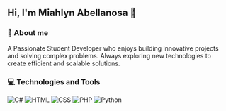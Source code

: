 ##  Hi, I'm Miahlyn Abellanosa 👋

### 🚀 About me
<div align="left">
A Passionate Student Developer who enjoys building innovative projects and solving complex problems. Always exploring new technologies to create efficient and scalable solutions.
</div>

### 💻 Technologies and Tools
<div align="left">
<p>
  <img src="https://skillicons.dev/icons?i=cs" title="C#" />
  <img src="https://skillicons.dev/icons?i=html" title="HTML" />
  <img src="https://skillicons.dev/icons?i=css" title="CSS" />
  <img src="https://skillicons.dev/icons?i=php" title="PHP" />
  <img src="https://skillicons.dev/icons?i=python" title="Python" /> 
</p>
</div>
